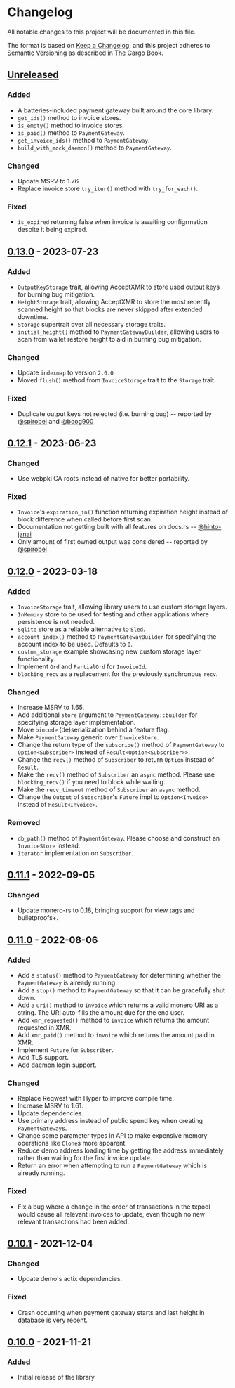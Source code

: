 # Changelog

All notable changes to this project will be documented in this file.

The format is based on [Keep a Changelog](https://keepachangelog.com/en/1.1.0/),
and this project adheres to [Semantic
Versioning](https://semver.org/spec/v2.0.0.html) as described in [The Cargo
Book](https://doc.rust-lang.org/cargo/reference/manifest.html#the-version-field).

## [Unreleased]

### Added
- A batteries-included payment gateway built around the core library.
- `get_ids()` method to invoice stores.
- `is_empty()` method to invoice stores.
- `is_paid()` method to `PaymentGateway`.
- `get_invoice_ids()` method to `PaymentGateway`.
- `build_with_mock_daemon()` method to `PaymentGateway`.

### Changed
- Update MSRV to 1.76
- Replace invoice store `try_iter()` method with `try_for_each()`.

### Fixed
- `is_expired` returning false when invoice is awaiting configrmation despite it
  being expired.

## [0.13.0] - 2023-07-23

### Added
- `OutputKeyStorage` trait, allowing AcceptXMR to store used output keys for
  burning bug mitigation.
- `HeightStorage` trait, allowing AcceptXMR to store the most recently scanned
  height so that blocks are never skipped after extended downtime.
- `Storage` supertrait over all necessary storage traits.
- `initial_height()` method to `PaymentGatewayBuilder`, allowing users to scan
  from wallet restore height to aid in burning bug mitigation.

### Changed
- Update `indexmap` to version `2.0.0`
- Moved `flush()` method from `InvoiceStorage` trait to the `Storage` trait.

### Fixed
- Duplicate output keys not rejected (i.e. burning bug) -- reported by
  [@spirobel](https://www.github.com/spirobel) and
  [@boog900](https://github.com/Boog900)

## [0.12.1] - 2023-06-23

### Changed
- Use webpki CA roots instead of native for better portability.

### Fixed
- `Invoice`'s `expiration_in()` function returning expiration height instead of
  block difference when called before first scan.
- Documentation not getting built with all features on docs.rs --
  [@hinto-janai](https://www.github.com/hinto-janai)
- Only amount of first owned output was considered -- reported by
  [@spirobel](https://www.github.com/spirobel)

## [0.12.0] - 2023-03-18

### Added
- `InvoiceStorage` trait, allowing library users to use custom storage layers.
- `InMemory` store to be used for testing and other applications where
  persistence is not needed.
- `Sqlite` store as a reliable alternative to `Sled`.
- `account_index()` method to `PaymentGatewayBuilder` for specifying the account
  index to be used. Defaults to `0`.
- `custom_storage` example showcasing new custom storage layer functionality.
- Implement `Ord` and `PartialOrd` for `InvoiceId`.
- `blocking_recv` as a replacement for the previously synchronous `recv`.

### Changed
- Increase MSRV to 1.65.
- Add additional `store` argument to `PaymentGateway::builder` for specifying
  storage layer implementation.
- Move `bincode` (de)serialization behind a feature flag.
- Make `PaymentGateway` generic over `InvoiceStore`.
- Change the return type of the `subscribe()` method of `PaymentGateway` to
  `Option<Subscriber>` instead of `Result<Option<Subscriber>>`.
- Change the `recv()` method of `Subscriber` to return `Option` instead of
  `Result`.
- Make the `recv()` method of `Subscriber` an `async` method. Please use
  `blocking_recv()` if you need to block while waiting.
- Make the `recv_timeout` method of `Subscriber` an `async` method.
- Change the `Output` of `Subscriber`'s `Future` impl to `Option<Invoice>`
  instead of `Result<Invoice>`.

### Removed
- `db_path()` method of `PaymentGateway`. Please choose and construct an
  `InvoiceStore` instead.
- `Iterator` implementation on `Subscriber`.

## [0.11.1] - 2022-09-05

### Changed
- Update monero-rs to 0.18, bringing support for view tags and bulletproofs+.

## [0.11.0] - 2022-08-06

### Added
- Add a `status()` method to `PaymentGateway` for determining whether the
  `PaymentGateway` is already running.
- Add a `stop()` method to `PaymentGateway` so that it can be gracefully shut
  down.
- Add a `uri()` method to `Invoice` which returns a valid monero URI as a
  string. The URI auto-fills the amount due for the end user.
- Add `xmr_requested()` method to `invoice` which returns the amount requested
  in XMR.
- Add `xmr_paid()` method to `invoice` which returns the amount paid in XMR.
- Implement `Future` for `Subscriber`.
- Add TLS support.
- Add daemon login support.

### Changed
- Replace Reqwest with Hyper to improve compile time.
- Increase MSRV to 1.61.
- Update dependencies.
- Use primary address instead of public spend key when creating
  `PaymentGateway`s.
- Change some parameter types in API to make expensive memory operations like
  `Clone`s more apparent.
- Reduce demo address loading time by getting the address immediately rather
  than waiting for the first invoice update.
- Return an error when attempting to run a `PaymentGateway` which is already
  running.

### Fixed
- Fix a bug where a change in the order of transactions in the txpool would
  cause all relevant invoices to update, even though no new relevant
  transactions had been added.

## [0.10.1] - 2021-12-04

### Changed

- Update demo's actix dependencies.

### Fixed

- Crash occurring when payment gateway starts and last height in database is
  very recent.

## [0.10.0] - 2021-11-21

### Added

- Initial release of the library

[Unreleased]: https://github.com/busyboredom/acceptxmr/compare/v0.13.0...HEAD
[0.13.0]: https://github.com/busyboredom/acceptxmr/compare/v0.12.1...v0.13.0
[0.12.1]: https://github.com/busyboredom/acceptxmr/compare/v0.12.0...v0.12.1
[0.12.0]: https://github.com/busyboredom/acceptxmr/compare/v0.11.1...v0.12.0
[0.11.1]: https://github.com/busyboredom/acceptxmr/compare/v0.11.0...v0.11.1
[0.11.0]: https://github.com/busyboredom/acceptxmr/compare/v0.10.1...v0.11.0
[0.10.1]: https://github.com/busyboredom/acceptxmr/compare/v0.10.0...v0.10.1
[0.10.0]: https://github.com/busyboredom/acceptxmr/releases/tag/v0.10.0
